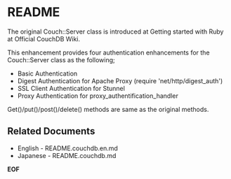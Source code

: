 <!-- -*- mode: markdown ; coding: utf-8 -*- -->

README
======
The original Couch::Server class is introduced at Getting started with Ruby at Official CouchDB Wiki.

This enhancement provides four authentication enhancements for the Couch::Server class as the following;

* Basic Authentication
* Digest Authentication for Apache Proxy  (require 'net/http/digest_auth')
* SSL Client Authentication for Stunnel
* Proxy Authentication for proxy\_authentification\_handler

Get()/put()/post()/delete() methods are same as the original methods.

Related Documents
-----------------

* English - README.couchdb.en.md
* Japanese - README.couchdb.md


__EOF__
